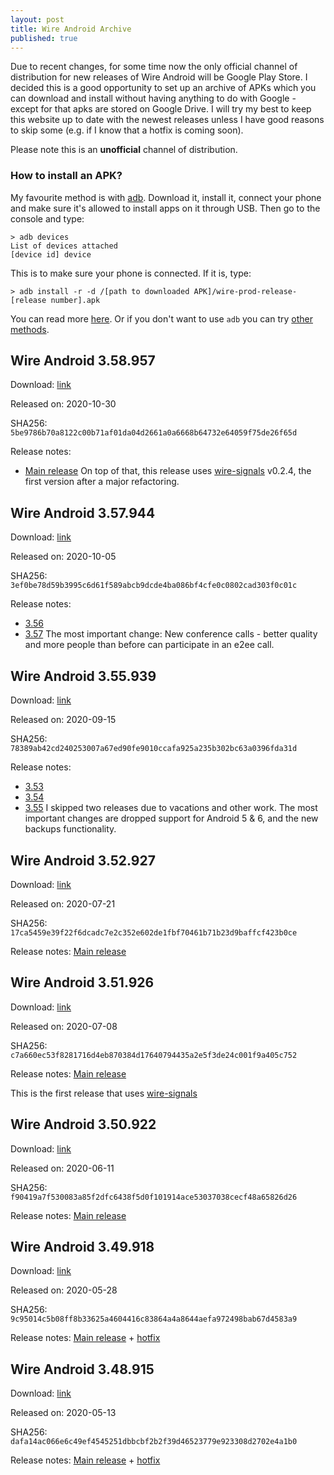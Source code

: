 ```yaml
---
layout: post
title: Wire Android Archive
published: true
---
```

Due to recent changes, for some time now the only official channel of distribution for new releases  of Wire Android will be Google Play Store. I decided this is a good opportunity to set up an archive of APKs which you can download and install without having anything to do with Google - except for that apks are stored on Google Drive. I will try  my best to keep this website up to date with the newest releases unless I have good reasons to skip some (e.g. if I know that a hotfix is coming soon). 

Please note this is an **unofficial** channel of distribution. 

### How to install an APK?

My favourite method is with [adb](https://developer.android.com/studio/command-line/adb). Download it, install it, connect your phone and make sure it's allowed to install apps on it through USB. Then go to the console and type:
```
> adb devices
List of devices attached
[device id]	device
```

This is to make sure your phone is connected. If it is, type:
```
> adb install -r -d /[path to downloaded APK]/wire-prod-release-[release number].apk 
```

You can read more [here](https://www.xda-developers.com/quickly-install-adb/).
Or if you don't want to use `adb` you can try [other methods](https://www.lifewire.com/install-apk-on-android-4177185).


## Wire Android 3.58.957

Download: [link](https://drive.google.com/file/d/1JkC80d_UHWcLYcYonyhK3Gzar_lCMeRN/view?usp=sharing)

Released on: 2020-10-30

SHA256: `5be9786b70a8122c00b71af01da04d2661a0a6668b64732e64059f75de26f65d`

Release notes:
* [Main release](https://github.com/wireapp/wire-android/releases/tag/3.58)
On top of that, this release uses [wire-signals](https://github.com/wireapp/wire-signals) v0.2.4, the first version after a major refactoring.

## Wire Android 3.57.944

Download: [link](https://drive.google.com/file/d/1eVBepz0E5VNLCM6rLBjiOV8U0EXODdiK)

Released on: 2020-10-05

SHA256: `3ef0be78d59b3995c6d61f589abcb9dcde4ba086bf4cfe0c0802cad303f0c01c`

Release notes:
* [3.56](https://github.com/wireapp/wire-android/releases/tag/3.56)
* [3.57](https://github.com/wireapp/wire-android/releases/tag/3.57)
The most important change: New conference calls - better quality and more people than before can participate in an e2ee call.


## Wire Android 3.55.939

Download: [link](https://drive.google.com/file/d/1e9e1xDLJ_8na0ATpjjnDsShZnq4Gas7z)

Released on: 2020-09-15

SHA256: `78389ab42cd240253007a67ed90fe9010ccafa925a235b302bc63a0396fda31d`

Release notes:
* [3.53](https://github.com/wireapp/wire-android/releases/tag/3.53)
* [3.54](https://github.com/wireapp/wire-android/releases/tag/3.54)
* [3.55](https://github.com/wireapp/wire-android/releases/tag/3.55)
I skipped two releases due to vacations and other work. The most important changes are dropped support for Android 5 & 6, and the new backups functionality.

## Wire Android 3.52.927


Download: [link](https://drive.google.com/file/d/1pIM7RYh6OT0QxCVtvOXlR2ZYVGogrz3X)

Released on: 2020-07-21

SHA256: `17ca5459e39f22f6dcadc7e2c352e602de1fbf70461b71b23d9baffcf423b0ce`

Release notes: [Main release](https://github.com/wireapp/wire-android/releases/tag/3.52)

## Wire Android 3.51.926


Download: [link](https://drive.google.com/file/d/1w_JcKaFLnY4XOwtJOvJp9FM7Z30UtdMv)

Released on: 2020-07-08

SHA256: `c7a660ec53f8281716d4eb870384d17640794435a2e5f3de24c001f9a405c752`

Release notes: [Main release](https://github.com/wireapp/wire-android/releases/tag/3.51)

This is the first release that uses [wire-signals](https://github.com/wireapp/wire-signals)

## Wire Android 3.50.922


Download: [link](https://drive.google.com/file/d/1GRcpTMVjYYEuFj3fOvvJj6X1GhQ0hbGJ)

Released on: 2020-06-11

SHA256: `f90419a7f530083a85f2dfc6438f5d0f101914ace53037038cecf48a65826d26`

Release notes: [Main release](https://github.com/wireapp/wire-android/releases/tag/3.50)

## Wire Android 3.49.918


Download: [link](https://drive.google.com/file/d/116XWP4ZY7gJu9RsQMlX1cjnMdkvHCV2U)

Released on: 2020-05-28

SHA256: `9c95014c5b08ff8b33625a4604416c83864a4a8644aefa972498bab67d4583a9`

Release notes: [Main release](https://github.com/wireapp/wire-android/releases/tag/3.49) + [hotfix](https://github.com/wireapp/wire-android/releases/tag/3.49.918)

## Wire Android 3.48.915


Download: [link](https://drive.google.com/open?id=1qJaWusjulqVq3Og01_-bUfXduOXuGfyi)

Released on: 2020-05-13

SHA256: `dafa14ac066e6c49ef4545251dbbcbf2b2f39d46523779e923308d2702e4a1b0`

Release notes: [Main release](https://github.com/wireapp/wire-android/releases/tag/3.48) + [hotfix](https://github.com/wireapp/wire-android/releases/tag/3.48.915)
